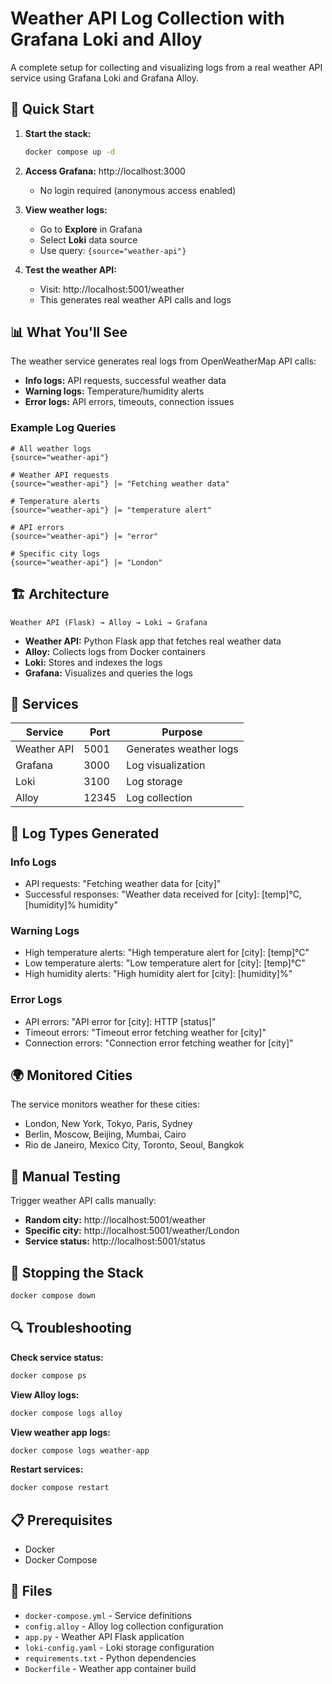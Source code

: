 # Weather API Log Collection with Grafana Loki and Alloy

A complete setup for collecting and visualizing logs from a real weather API service using Grafana Loki and Grafana Alloy.

## 🚀 Quick Start

1. **Start the stack:**
   ```bash
   docker compose up -d
   ```

2. **Access Grafana:** http://localhost:3000
   - No login required (anonymous access enabled)

3. **View weather logs:**
   - Go to **Explore** in Grafana
   - Select **Loki** data source
   - Use query: `{source="weather-api"}`

4. **Test the weather API:**
   - Visit: http://localhost:5001/weather
   - This generates real weather API calls and logs

## 📊 What You'll See

The weather service generates real logs from OpenWeatherMap API calls:

- **Info logs:** API requests, successful weather data
- **Warning logs:** Temperature/humidity alerts
- **Error logs:** API errors, timeouts, connection issues

### Example Log Queries

```logql
# All weather logs
{source="weather-api"}

# Weather API requests
{source="weather-api"} |= "Fetching weather data"

# Temperature alerts
{source="weather-api"} |= "temperature alert"

# API errors
{source="weather-api"} |= "error"

# Specific city logs
{source="weather-api"} |= "London"
```

## 🏗️ Architecture

```
Weather API (Flask) → Alloy → Loki → Grafana
```

- **Weather API:** Python Flask app that fetches real weather data
- **Alloy:** Collects logs from Docker containers
- **Loki:** Stores and indexes the logs
- **Grafana:** Visualizes and queries the logs

## 🔧 Services

| Service | Port | Purpose |
|---------|------|---------|
| Weather API | 5001 | Generates weather logs |
| Grafana | 3000 | Log visualization |
| Loki | 3100 | Log storage |
| Alloy | 12345 | Log collection |

## 📝 Log Types Generated

### Info Logs
- API requests: "Fetching weather data for [city]"
- Successful responses: "Weather data received for [city]: [temp]°C, [humidity]% humidity"

### Warning Logs
- High temperature alerts: "High temperature alert for [city]: [temp]°C"
- Low temperature alerts: "Low temperature alert for [city]: [temp]°C"
- High humidity alerts: "High humidity alert for [city]: [humidity]%"

### Error Logs
- API errors: "API error for [city]: HTTP [status]"
- Timeout errors: "Timeout error fetching weather for [city]"
- Connection errors: "Connection error fetching weather for [city]"

## 🌍 Monitored Cities

The service monitors weather for these cities:
- London, New York, Tokyo, Paris, Sydney
- Berlin, Moscow, Beijing, Mumbai, Cairo
- Rio de Janeiro, Mexico City, Toronto, Seoul, Bangkok

## 🎯 Manual Testing

Trigger weather API calls manually:
- **Random city:** http://localhost:5001/weather
- **Specific city:** http://localhost:5001/weather/London
- **Service status:** http://localhost:5001/status

## 🛑 Stopping the Stack

```bash
docker compose down
```

## 🔍 Troubleshooting

**Check service status:**
```bash
docker compose ps
```

**View Alloy logs:**
```bash
docker compose logs alloy
```

**View weather app logs:**
```bash
docker compose logs weather-app
```

**Restart services:**
```bash
docker compose restart
```

## 📋 Prerequisites

- Docker
- Docker Compose

## 📄 Files

- `docker-compose.yml` - Service definitions
- `config.alloy` - Alloy log collection configuration
- `app.py` - Weather API Flask application
- `loki-config.yaml` - Loki storage configuration
- `requirements.txt` - Python dependencies
- `Dockerfile` - Weather app container build


